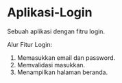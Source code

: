 # Aplikasi-Login
Sebuah aplikasi dengan fitru login.

Alur Fitur Login:
1. Memasukkan email dan password.
2. Memvalidasi masukkan.
3. Menampilkan halaman beranda.
